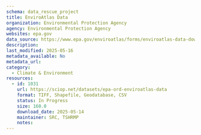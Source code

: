 ```yaml
---
schema: data_rescue_project 
title: EnviroAtlas Data
organization: Environmental Protection Agency
agency: Environmental Protection Agency
websites: epa.gov
data_source: https://www.epa.gov/enviroatlas/forms/enviroatlas-data-download
description: 
last_modified: 2025-05-16
metadata_available: No
metadata_url: 
category:
  - Climate & Environment 
resources:
  - id: 1031
    url: https://sciop.net/datasets/epa-ord-enviroatlas-data
    format: TIFF, Shapefile, Geodatabase, CSV
    status: In Progress
    size: 160.0
    download_date: 2025-05-14
    maintainer: SRC, TSHRMP
    notes: 
---
```

